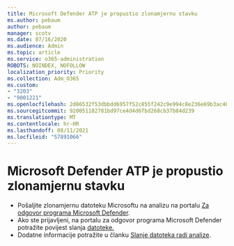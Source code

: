```yaml
---
title: Microsoft Defender ATP je propustio zlonamjernu stavku
ms.author: pebaum
author: pebaum
manager: scotv
ms.date: 07/16/2020
ms.audience: Admin
ms.topic: article
ms.service: o365-administration
ROBOTS: NOINDEX, NOFOLLOW
localization_priority: Priority
ms.collection: Adm_O365
ms.custom:
- "3203"
- "9001221"
ms.openlocfilehash: 2d86532f53dbbdd6957f52c855f242c9e994c8e236e69b3ac40800e4bce97d85
ms.sourcegitcommit: 920051182781bd97ce4d4d6fbd268cb37b84d239
ms.translationtype: MT
ms.contentlocale: hr-HR
ms.lasthandoff: 08/11/2021
ms.locfileid: "57891066"
---
```

# <a name="microsoft-defender-atp-missed-a-malicious-item"></a>Microsoft Defender ATP je propustio zlonamjernu stavku

- Pošaljite zlonamjernu datoteku Microsoftu na analizu na portalu [Za odgovor programa Microsoft Defender](https://www.microsoft.com/wdsi/filesubmission/). 
- Ako ste prijavljeni, na portalu za odgovor programa Microsoft Defender potražite povijest slanja [datoteke.](https://www.microsoft.com/wdsi/submissionhistory)
- Dodatne informacije potražite u članku [Slanje datoteka radi analize](https://docs.microsoft.com/windows/security/threat-protection/intelligence/submission-guide).